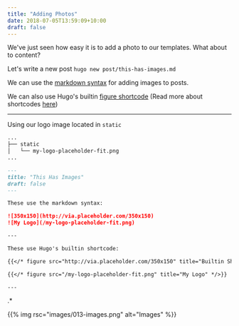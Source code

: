 ```yaml
---
title: "Adding Photos"
date: 2018-07-05T13:59:09+10:00
draft: false
---
```


We've just seen how easy it is to add a photo to our templates. What about to content?

Let's write a new post `hugo new post/this-has-images.md`

We can use the [markdown syntax](https://www.markdowntutorial.com/lesson/4/) for adding images to posts.

We can also use Hugo's builtin [figure shortcode](https://gohugo.io/content-management/shortcodes/#figure) (Read more about shortcodes [here](https://gohugo.io/content-management/shortcodes/))

---

Using our logo image located in `static`

```bash
...
├── static
│   └── my-logo-placeholder-fit.png
...
```

```md
---
title: "This Has Images"
draft: false
---

These use the markdown syntax:

![350x150](http://via.placeholder.com/350x150)
![My Logo](/my-logo-placeholder-fit.png)

---

These use Hugo's builtin shortcode:

{{</* figure src="http://via.placeholder.com/350x150" title="Builtin Shortcode" */>}}

{{</* figure src="/my-logo-placeholder-fit.png" title="My Logo" */>}}

---
```
.*

{{% img rsc="images/013-images.png" alt="Images" %}}

